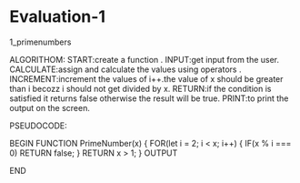 # Evaluation-1

1_primenumbers

ALGORITHOM:
START:create a function .
INPUT:get input from the user.
CALCULATE:assign and calculate the values using operators .
INCREMENT:increment the values of i++.the value of x should be greater than i becozz i should not get divided by x.
RETURN:if the condition is satisfied it returns false otherwise the result will be true.
PRINT:to print the output on the screen.


PSEUDOCODE:

BEGIN
FUNCTION PrimeNumber(x) {
    FOR(let i = 2; i < x; i++) { 
      IF(x % i === 0) 
      RETURN false; 
    }
    RETURN x > 1; 
  }
  OUTPUT
  
  END
